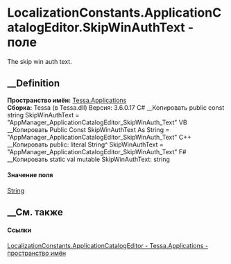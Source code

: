 # LocalizationConstants.ApplicationCatalogEditor.SkipWinAuthText - поле
The skip win auth text.
## __Definition
 **Пространство имён:** [Tessa.Applications](N_Tessa_Applications.htm)  
 **Сборка:** Tessa (в Tessa.dll) Версия: 3.6.0.17
C# __Копировать
     public const string SkipWinAuthText = "AppManager_ApplicationCatalogEditor_SkipWinAuth_Text"
VB __Копировать
     Public Const SkipWinAuthText As String = "AppManager_ApplicationCatalogEditor_SkipWinAuth_Text"
C++ __Копировать
     public:
    literal String^ SkipWinAuthText = "AppManager_ApplicationCatalogEditor_SkipWinAuth_Text"
F# __Копировать
     static val mutable SkipWinAuthText: string
#### Значение поля
[String](https://learn.microsoft.com/dotnet/api/system.string)
##  __См. также
#### Ссылки
[LocalizationConstants.ApplicationCatalogEditor -
](T_Tessa_Applications_LocalizationConstants_ApplicationCatalogEditor.htm)
[Tessa.Applications - пространство имён](N_Tessa_Applications.htm)
